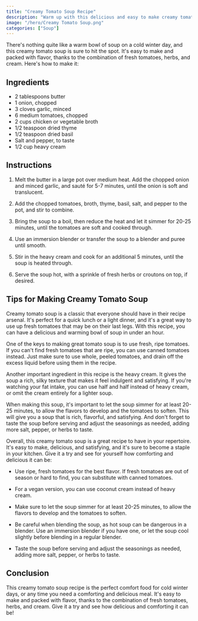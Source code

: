 ```yaml
---
title: "Creamy Tomato Soup Recipe" 
description: "Warm up with this delicious and easy to make creamy tomato soup. Perfect for cold winter days or anytime you need a comforting meal." date: 2023-04-16
image: "/hero/Creamy Tomato Soup.png"
categories: ["Soup"]
---
```


There's nothing quite like a warm bowl of soup on a cold winter day, and this creamy tomato soup is sure to hit the spot. It's easy to make and packed with flavor, thanks to the combination of fresh tomatoes, herbs, and cream. Here's how to make it:

## Ingredients

- 2 tablespoons butter
- 1 onion, chopped
- 3 cloves garlic, minced
- 6 medium tomatoes, chopped
- 2 cups chicken or vegetable broth
- 1/2 teaspoon dried thyme
- 1/2 teaspoon dried basil
- Salt and pepper, to taste
- 1/2 cup heavy cream

## Instructions

1.  Melt the butter in a large pot over medium heat. Add the chopped onion and minced garlic, and sauté for 5-7 minutes, until the onion is soft and translucent.

2.  Add the chopped tomatoes, broth, thyme, basil, salt, and pepper to the pot, and stir to combine.

3.  Bring the soup to a boil, then reduce the heat and let it simmer for 20-25 minutes, until the tomatoes are soft and cooked through.

4.  Use an immersion blender or transfer the soup to a blender and puree until smooth.

5.  Stir in the heavy cream and cook for an additional 5 minutes, until the soup is heated through.

6.  Serve the soup hot, with a sprinkle of fresh herbs or croutons on top, if desired.

## Tips for Making Creamy Tomato Soup

Creamy tomato soup is a classic that everyone should have in their recipe arsenal. It's perfect for a quick lunch or a light dinner, and it's a great way to use up fresh tomatoes that may be on their last legs. With this recipe, you can have a delicious and warming bowl of soup in under an hour.

One of the keys to making great tomato soup is to use fresh, ripe tomatoes. If you can't find fresh tomatoes that are ripe, you can use canned tomatoes instead. Just make sure to use whole, peeled tomatoes, and drain off the excess liquid before using them in the recipe.

Another important ingredient in this recipe is the heavy cream. It gives the soup a rich, silky texture that makes it feel indulgent and satisfying. If you're watching your fat intake, you can use half and half instead of heavy cream, or omit the cream entirely for a lighter soup.

When making this soup, it's important to let the soup simmer for at least 20-25 minutes, to allow the flavors to develop and the tomatoes to soften. This will give you a soup that is rich, flavorful, and satisfying. And don't forget to taste the soup before serving and adjust the seasonings as needed, adding more salt, pepper, or herbs to taste.

Overall, this creamy tomato soup is a great recipe to have in your repertoire. It's easy to make, delicious, and satisfying, and it's sure to become a staple in your kitchen. Give it a try and see for yourself how comforting and delicious it can be:

- Use ripe, fresh tomatoes for the best flavor. If fresh tomatoes are out of season or hard to find, you can substitute with canned tomatoes.

- For a vegan version, you can use coconut cream instead of heavy cream.

- Make sure to let the soup simmer for at least 20-25 minutes, to allow the flavors to develop and the tomatoes to soften.

- Be careful when blending the soup, as hot soup can be dangerous in a blender. Use an immersion blender if you have one, or let the soup cool slightly before blending in a regular blender.

- Taste the soup before serving and adjust the seasonings as needed, adding more salt, pepper, or herbs to taste.

## Conclusion

This creamy tomato soup recipe is the perfect comfort food for cold winter days, or any time you need a comforting and delicious meal. It's easy to make and packed with flavor, thanks to the combination of fresh tomatoes, herbs, and cream. Give it a try and see how delicious and comforting it can be!
